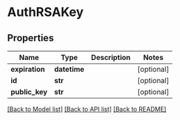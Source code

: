 # AuthRSAKey

## Properties
Name | Type | Description | Notes
------------ | ------------- | ------------- | -------------
**expiration** | **datetime** |  | [optional] 
**id** | **str** |  | [optional] 
**public_key** | **str** |  | [optional] 

[[Back to Model list]](../README.md#documentation-for-models) [[Back to API list]](../README.md#documentation-for-api-endpoints) [[Back to README]](../README.md)


